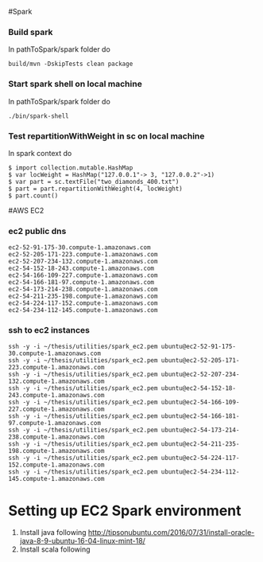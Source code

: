 #Spark

### Build spark
In pathToSpark/spark folder do 
```
build/mvn -DskipTests clean package
```

### Start spark shell on local machine
In pathToSpark/spark folder do
```
./bin/spark-shell  
```
### Test repartitionWithWeight in sc on local machine
In spark context do 
```
$ import collection.mutable.HashMap
$ var locWeight = HashMap("127.0.0.1"-> 3, "127.0.0.2"->1)
$ var part = sc.textFile("two_diamonds_400.txt")
$ part = part.repartitionWithWeight(4, locWeight)
$ part.count()
```

#AWS EC2

### ec2 public dns
```
ec2-52-91-175-30.compute-1.amazonaws.com
ec2-52-205-171-223.compute-1.amazonaws.com
ec2-52-207-234-132.compute-1.amazonaws.com
ec2-54-152-18-243.compute-1.amazonaws.com
ec2-54-166-109-227.compute-1.amazonaws.com
ec2-54-166-181-97.compute-1.amazonaws.com
ec2-54-173-214-238.compute-1.amazonaws.com
ec2-54-211-235-198.compute-1.amazonaws.com
ec2-54-224-117-152.compute-1.amazonaws.com
ec2-54-234-112-145.compute-1.amazonaws.com
```
### ssh to ec2 instances
```
ssh -y -i ~/thesis/utilities/spark_ec2.pem ubuntu@ec2-52-91-175-30.compute-1.amazonaws.com
ssh -y -i ~/thesis/utilities/spark_ec2.pem ubuntu@ec2-52-205-171-223.compute-1.amazonaws.com
ssh -y -i ~/thesis/utilities/spark_ec2.pem ubuntu@ec2-52-207-234-132.compute-1.amazonaws.com
ssh -y -i ~/thesis/utilities/spark_ec2.pem ubuntu@ec2-54-152-18-243.compute-1.amazonaws.com
ssh -y -i ~/thesis/utilities/spark_ec2.pem ubuntu@ec2-54-166-109-227.compute-1.amazonaws.com
ssh -y -i ~/thesis/utilities/spark_ec2.pem ubuntu@ec2-54-166-181-97.compute-1.amazonaws.com
ssh -y -i ~/thesis/utilities/spark_ec2.pem ubuntu@ec2-54-173-214-238.compute-1.amazonaws.com
ssh -y -i ~/thesis/utilities/spark_ec2.pem ubuntu@ec2-54-211-235-198.compute-1.amazonaws.com
ssh -y -i ~/thesis/utilities/spark_ec2.pem ubuntu@ec2-54-224-117-152.compute-1.amazonaws.com
ssh -y -i ~/thesis/utilities/spark_ec2.pem ubuntu@ec2-54-234-112-145.compute-1.amazonaws.com
```

# Setting up EC2 Spark environment
1. Install java following http://tipsonubuntu.com/2016/07/31/install-oracle-java-8-9-ubuntu-16-04-linux-mint-18/
2. Install scala following 



























